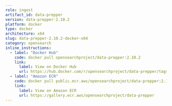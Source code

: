 ```yaml
---
role: ingest
artifact_id: data-prepper
version: data-prepper-2.10.2
platform: docker
type: docker
architecture: x64
slug: data-prepper-2.10.2-docker-x64
category: opensearch
inline_instructions:
  - label: "Docker Hub"
    code: docker pull opensearchproject/data-prepper:2.10.2
    link:
      label: View on Docker Hub
      url: https://hub.docker.com/r/opensearchproject/data-prepper/tags?page=1&ordering=last_updated&name=2.10.2
  - label: "Amazon ECR"
    code: docker pull public.ecr.aws/opensearchproject/data-prepper:2.10.2
    link:
      label: View on Amazon ECR
      url: https://gallery.ecr.aws/opensearchproject/data-prepper
---
```


